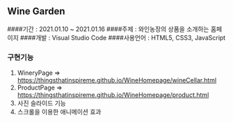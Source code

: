 ## Wine Garden
####기간 : 2021.01.10 ~ 2021.01.16
####주제 : 와인농장의 상품을 소개하는 홈페이지
####개발 : Visual Studio Code
####사용언어 : HTML5, CSS3, JavaScript

### 구현기능
1. WineryPage => https://thingsthatinspireme.github.io/WineHomepage/wineCellar.html
2. ProductPage => https://thingsthatinspireme.github.io/WineHomepage/product.html
3. 사진 슬라이드 기능
4. 스크롤을 이용한 애니메이션 효과
